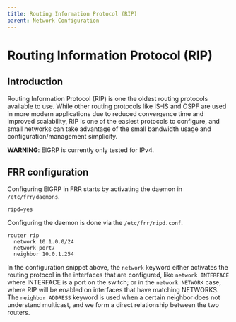 ```yaml
---
title: Routing Information Protocol (RIP)
parent: Network Configuration
---
```


# Routing Information Protocol (RIP)

## Introduction

Routing Information Protocol (RIP) is one the oldest routing protocols available to use. While other routing protocols like IS-IS and OSPF are used in more modern applications due to reduced convergence time and improved scalability, RIP is one of the easiest protocols to configure, and small networks can take advantage of the small bandwidth usage and configuration/management simplicity.

**WARNING**: EIGRP is currently only tested for IPv4.

## FRR configuration

Configuring EIGRP in FRR starts by activating the daemon in `/etc/frr/daemons`.

```
ripd=yes
```

Configuring the daemon is done via the `/etc/frr/ripd.conf`.

```
router rip
  network 10.1.0.0/24
  network port7
  neighbor 10.0.1.254
```

In the configuration snippet above, the `network` keyword either activates the routing protocol in the interfaces that are configured, like `network INTERFACE` where INTERFACE is a port on the switch; or in the `network NETWORK` case, where RIP will be enabled on interfaces that have matching NETWORKS. The `neighbor ADDRESS` keyword is used when a certain neighbor does not understand multicast, and we form a direct relationship between the two routers.
